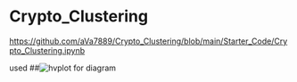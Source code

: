 # Crypto_Clustering

https://github.com/aVa7889/Crypto_Clustering/blob/main/Starter_Code/Crypto_Clustering.ipynb

used ##![hvplot](k4_pca_hvplot.png) for diagram
